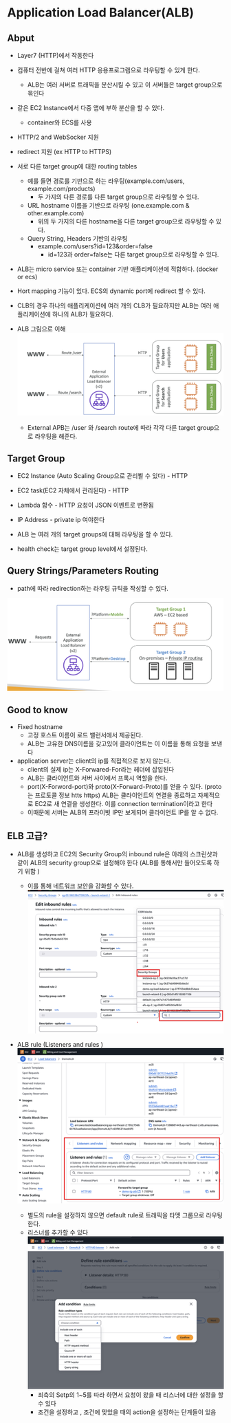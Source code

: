 # Application Load Balancer(ALB)

## Abput

- Layer7 (HTTP)에서 작동한다
- 컴퓨터 전반에 걸쳐 여러 HTTP 응용프로그램으로 라우팅할 수 있게 한다.

  - ALB는 여러 서버로 트래픽을 분산시킬 수 있고 이 서버들은 target group으로 묶인다

- 같은 EC2 Instance에서 다중 앱에 부하 분산을 할 수 있다.
  - container와 ECS를 사용
- HTTP/2 and WebSocker 지원
- redirect 지원 (ex HTTP to HTTPS)
- 서로 다른 target group에 대한 routing tables
  - 예를 들면 경로를 기반으로 하는 라우팅(example.com/users, example.com/products)
    - 두 가지의 다른 경로를 다른 target group으로 라우팅할 수 있다.
  - URL hostname 이름을 기반으로 라우팅 (one.example.com & other.example.com)
    - 위의 두 가지의 다른 hostname을 다른 target group으로 라우팅할 수 있다.
  - Query String, Headers 기반의 라우팅
    - example.com/users?id=123&order=false
      - id=123과 order=false는 다른 target group으로 라우팅할 수 있다.
- ALB는 micro service 또는 container 기반 애플리케이션에 적합하다. (docker or ecs)
- Hort mapping 기능이 있다. ECS의 dynamic port에 redirect 할 수 있다.
- CLB의 경우 하나의 애플리케이션에 여러 개의 CLB가 필요하지만 ALB는 여러 애플리케이션에 하나의 ALB가 필요하다.

- ALB 그림으로 이해
  ![alb_1](./img/alb_1.png)

  - External APB는 /user 와 /search route에 따라 각각 다른 target group으로 라우팅을 해준다.

## Target Group

- EC2 Instance (Auto Scaling Group으로 관리뵐 수 있다) - HTTP
- EC2 task(EC2 자체에서 관리된다) - HTTP
- Lambda 함수 - HTTP 요청이 JSON 이벤트로 변환됨
- IP Address - private ip 여야한다

- ALB 는 여러 개의 target groups에 대해 라우팅을 할 수 있다.
- health check는 target group level에서 설정된다.

## Query Strings/Parameters Routing

- path에 따라 redirection하는 라우팅 규틱을 작성할 수 있다.

![alb_2](./img/alb_2.png)

## Good to know

- Fixed hostname
  - 고정 호스트 이름이 로드 밸런서에서 제공된다.
  - ALB는 고유한 DNS이름을 갖고있어 클라이언트는 이 이름을 통해 요청을 보낸다
- application server는 client의 ip를 직접적으로 보지 않는다.
  - client의 실제 ip는 X-Forwared-For라는 헤더에 삽입된다
  - ALB는 클라이언트와 서버 사이에서 프록시 역할을 한다.
  - port(X-Forword-port)와 proto(X-Forward-Proto)를 얻을 수 있다. (proto는 프로토콜 정보 htts https)
    ALB는 클라이언트의 연결을 종료하고 자체적으로 EC2로 새 연결을 생성한다. 이를 connection termination이라고 한다
  - 이때문에 서버는 ALB의 프라이빗 IP만 보게되며 클라이언트 IP를 알 수 없다.

## ELB 고급?

- ALB를 생성하고 EC2의 Security Group의 inbound rule은 아래의 스크린샷과 같이 ALB의
  security group으로 설정해야 한다 (ALB를 통해서만 들어오도록 하기 위함 )

  - 이를 통해 네트워크 보안을 강화할 수 있다.
    ![alb_3](./img/alb_3.png)

- ALB rule (Listeners and rules )
  ![alb_4](./img/alb_4.png)
  - 별도의 rule을 설정하지 않으면 default rule로 트래픽을 타멧 그룹으로 라우팅한다.
  - 리스너를 추가할 수 있다
    ![alb_5](./img/alb_5.png)
    - 죄측의 Setp의 1~5를 따라 하면서 요청이 왔을 때 리스너에 대한 설정을 할 수 있다
    - 조건을 설정하고 , 조건에 맞았을 때의 action을 설정하는 단계들이 있음
